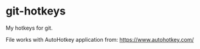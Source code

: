 # git-hotkeys
My hotkeys for git.

File works with AutoHotkey application from: https://www.autohotkey.com/
